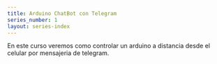 ```yaml
---
title: Arduino ChatBot con Telegram
series_number: 1
layout: series-index
---
```


En este curso veremos como controlar un arduino a distancia desde el celular por mensajeria de telegram.
